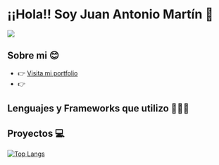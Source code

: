 # ¡¡Hola!! Soy Juan Antonio Martín 🤙
<img src="https://imgur.com/ZeUfVNx.png">

## Sobre mi 😊
  - 👉 [Visita mi portfolio](https://portfolio-martinwebdev95.vercel.app/ "Portfolio")
  - 👉 
## Lenguajes y Frameworks que utilizo 👨🏽‍💻

## Proyectos 💻

[![Top Langs](https://github-readme-stats.vercel.app/api/top-langs/?username=MartinWebDev95)](https://github.com/MartinWebDev95/github-readme-stats)

<!--
**MartinWebDev95/MartinWebDev95** is a ✨ _special_ ✨ repository because its `README.md` (this file) appears on your GitHub profile.

Here are some ideas to get you started:

- 🔭 I’m currently working on ...
- 🌱 I’m currently learning ...
- 👯 I’m looking to collaborate on ...
- 🤔 I’m looking for help with ...
- 💬 Ask me about ...
- 📫 How to reach me: ...
- 😄 Pronouns: ...
- ⚡ Fun fact: ...
-->
